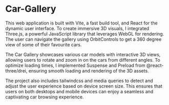 # Car-Gallery

This web application is built with Vite, a fast build tool, and React for the dynamic user interface. To create immersive 3D visuals, I integrated Three.js, a powerful JavaScript library that leverages WebGL for rendering. The user can navigate the gallery using OrbitControls to get a 360 degree view of some of their favourite cars.

The Car Gallery showcases various car models with interactive 3D views, allowing users to rotate and zoom in on the cars from different angles. To optimize loading times, I implemented Suspense and Preload from @react-three/drei, ensuring smooth loading and rendering of the 3D assets.

The project also includes tailwindcss and media queries to detect and adjust the user experience based on device screen size. This ensures that users on both desktops and mobile devices can enjoy a seamless and captivating car browsing experience.
